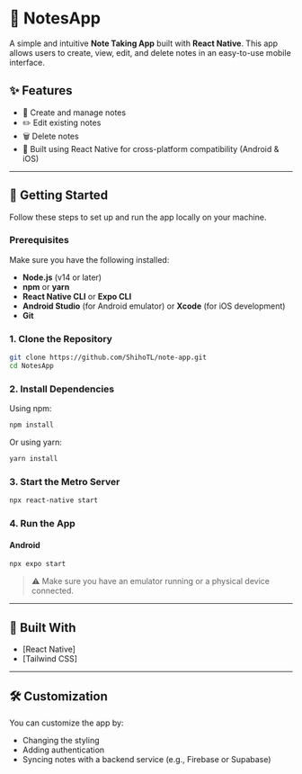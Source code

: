 # 📒 NotesApp

A simple and intuitive **Note Taking App** built with **React Native**. This app allows users to create, view, edit, and delete notes in an easy-to-use mobile interface.

## ✨ Features

* 📝 Create and manage notes
* ✏️ Edit existing notes
* 🗑️ Delete notes
* 📱 Built using React Native for cross-platform compatibility (Android & iOS)

---

## 🚀 Getting Started

Follow these steps to set up and run the app locally on your machine.

### Prerequisites

Make sure you have the following installed:

* **Node.js** (v14 or later)
* **npm** or **yarn**
* **React Native CLI** or **Expo CLI**
* **Android Studio** (for Android emulator) or **Xcode** (for iOS development)
* **Git**

### 1. Clone the Repository

```bash
git clone https://github.com/ShihoTL/note-app.git
cd NotesApp
```

### 2. Install Dependencies

Using npm:

```bash
npm install
```

Or using yarn:

```bash
yarn install
```

### 3. Start the Metro Server

```bash
npx react-native start
```

### 4. Run the App

#### Android

```bash
npx expo start 
```


> ⚠️ Make sure you have an emulator running or a physical device connected.

---

## 🧱 Built With

* [React Native]
* [Tailwind CSS]

---

## 🛠️ Customization

You can customize the app by:

* Changing the styling
* Adding authentication
* Syncing notes with a backend service (e.g., Firebase or Supabase)
